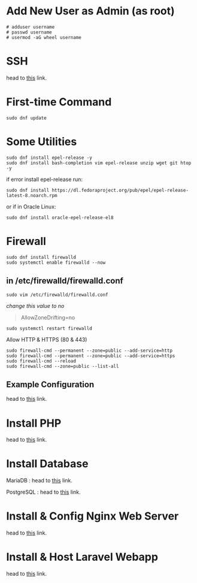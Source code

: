 # Add New User as Admin (as root)
```
# adduser username
# passwd username
# usermod -aG wheel username
```
# SSH
head to <a href="./ssh.md" target="_blank">this</a> link.
# First-time Command
```
sudo dnf update
```
# Some Utilities
```
sudo dnf install epel-release -y
sudo dnf install bash-completion vim epel-release unzip wget git htop -y
```
if error install epel-release run:
```
sudo dnf install https://dl.fedoraproject.org/pub/epel/epel-release-latest-8.noarch.rpm
```
or if in Oracle Linux:
```
sudo dnf install oracle-epel-release-el8
```
# Firewall
```
sudo dnf install firewalld
sudo systemctl enable firewalld --now
```
## in /etc/firewalld/firewalld.conf
```
sudo vim /etc/firewalld/firewalld.conf
```
_change this value to no_
> AllowZoneDrifting=no
```
sudo systemctl restart firewalld
```
Allow HTTP & HTTPS (80 & 443)
```
sudo firewall-cmd --permanent --zone=public --add-service=http
sudo firewall-cmd --permanent --zone=public --add-service=https
sudo firewall-cmd --reload
sudo firewall-cmd --zone=public --list-all
```
## Example Configuration
head to <a href="./example-firewall-config.md" target="_blank">this</a> link.
# Install PHP
head to <a href="./php.md" target="_blank">this</a> link.
# Install Database
MariaDB : head to <a href="./mariadb.md" target="_blank">this</a> link.

PostgreSQL : head to <a href="./postgresql.md" target="_blank">this</a> link.
# Install & Config Nginx Web Server
head to <a href="./nginx.md" target="_blank">this</a> link.
# Install & Host Laravel Webapp
head to <a href="./laravel.md" target="_blank">this</a> link.